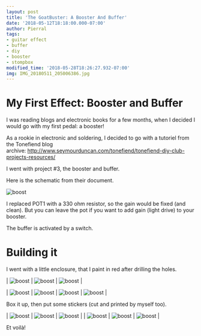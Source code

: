 ```yaml
---
layout: post
title: 'The GoatBuster: A Booster And Buffer'
date: '2018-05-12T18:18:00.000-07:00'
author: Pierral
tags:
- guitar effect
- buffer
- diy
- booster
- stompbox
modified_time: '2018-05-28T18:26:27.932-07:00'
img: IMG_20180511_205006386.jpg
---
```


# My First Effect: Booster and Buffer

I was reading blogs and electronic books for a few months, when I decided I would go with my first pedal: a booster!

As a rookie in electronic and soldering, I decided to go with a tutoriel from the Tonefiend blog archive:&nbsp;http://www.seymourduncan.com/tonefiend/tonefiend-diy-club-projects-resources/

I went with project #3, the booster and buffer.

Here is the schematic from their document.

![boost](/assets/img/GoatBuster.png)

I replaced POT1 with a 330 ohm resistor, so the gain would be fixed (and clean). But you can leave the pot if you want to add gain (light drive) to your booster.

The buffer is activated by a switch.

# Building it

I went with a little enclosure, that I paint in red after drilling the holes.

| ![boost](/assets/img/IMG_20180429_101515354.jpg) | ![boost](/assets/img/IMG_20180429_111555828.jpg) | ![boost](/assets/img/IMG_20180511_192104666.jpg) |

| ![boost](/assets/img/IMG_20180414_183511451.jpg) | ![boost](/assets/img/IMG_20180429_101446206.jpg) | ![boost](/assets/img/IMG_20180429_101500657_BURST000_COVER_TOP.jpg) | ![boost](/assets/img/IMG_20180429_101504604.jpg) |

Box it up, then put some stickers (cut and printed by myself too).


| ![boost](/assets/img/IMG_20180511_194555759.jpg) | ![boost](/assets/img/IMG_20180511_200017995_BURST000_COVER_TOP.jpg) | ![boost](/assets/img/IMG_20180511_200025440.jpg) |
| ![boost](/assets/img/IMG_20180511_201509570.jpg) | ![boost](/assets/img/IMG_20180511_202038352_BURST000_COVER_TOP.jpg) | ![boost](/assets/img/IMG_20180511_205006386.jpg) |

Et voilà!
